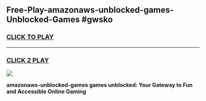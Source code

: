 
## Free-Play-amazonaws-unblocked-games-Unblocked-Games #gwsko
<h3>
<a href="https://news.freeplayer.one?title=amazonaws-unblocked-games&ref=8M">CLICK TO PLAY</a></h3>
<hr>

<h3>
<a href="https://news.freeplayer.one?title=amazonaws-unblocked-games&ref=8M">CLICK 2 PLAY</a>
  
</h3>

<a href="https://news.freeplayer.one?title=amazonaws-unblocked-games&ref=8M"><img src="https://clearcache.store/games.png"></a>


**amazonaws-unblocked-games games unblocked: Your Gateway to Fun and Accessible Online Gaming**
